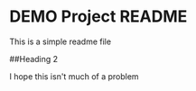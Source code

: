 # DEMO Project README

This is a simple readme file

##Heading 2

I hope this isn't much of a problem